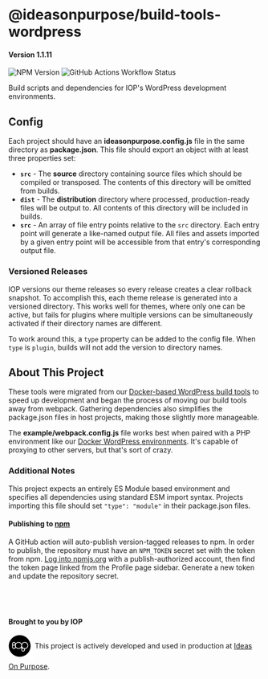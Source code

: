 # @ideasonpurpose/build-tools-wordpress

#### Version 1.1.11

![NPM Version](https://img.shields.io/npm/v/%40ideasonpurpose%2Fbuild-tools-wordpress?logo=npm)
![GitHub Actions Workflow Status](https://img.shields.io/github/actions/workflow/status/ideasonpurpose/build-tools-wordpress/npm-publish.yml?logo=github&logoColor=white)

Build scripts and dependencies for IOP's WordPress development environments.

## Config

Each project should have an **ideasonpurpose.config.js** file in the same directory as **package.json**. This file should export an object with at least three properties set:

- **`src`** - The **source** directory containing source files which should be compiled or transposed. The contents of this directory will be omitted from builds.
- **`dist`** - The **distribution** directory where processed, production-ready files will be output to. All contents of this directory will be included in builds.
- **`src`** - An array of file entry points relative to the `src` directory. Each entry point will generate a like-named output file. All files and assets imported by a given entry point will be accessible from that entry's corresponding output file.

### Versioned Releases

IOP versions our theme releases so every release creates a clear rollback snapshot. To accomplish this, each theme release is generated into a versioned directory. This works well for themes, where only one can be active, but fails for plugins where multiple versions can be simultaneously activated if their directory names are different. 

To work around this, a `type` property can be added to the config file. When `type` is `plugin`, builds will not add the version to directory names.

## About This Project

These tools were migrated from our [Docker-based WordPress build tools](https://github.com/ideasonpurpose/docker-build) to speed up development and began the process of moving our build tools away from webpack. Gathering dependencies also simplifies the package.json files in host projects, making those slightly more manageable.

The **example/webpack.config.js** file works best when paired with a PHP environment like our [Docker WordPress environments](https://github.com/ideasonpurpose/docker-wordpress-dev). It's capable of proxying to other servers, but that's sort of crazy.

### Additional Notes

This project expects an entirely ES Module based environment and specifies all dependencies using standard ESM import syntax. Projects importing this file should set `"type": "module"` in their package.json files.

#### Publishing to [npm](https://www.npmjs.com/package/@ideasonpurpose/build-tools-wordpress)

A GitHub action will auto-publish version-tagged releases to npm. In order to publish, the repository must have an `NPM_TOKEN` secret set with the token from npm. [Log into npmjs.org](https://www.npmjs.com/login) with a publish-authorized account, then find the token page linked from the Profile page sidebar. Generate a new token and update the repository secret.

<!-- START IOP CREDIT BLURB -->

## &nbsp;

#### Brought to you by IOP

<a href="https://www.ideasonpurpose.com"><img src="https://raw.githubusercontent.com/ideasonpurpose/ideasonpurpose/master/iop-logo-white-on-black-88px.png" height="44" align="top" alt="IOP Logo"></a><img src="https://raw.githubusercontent.com/ideasonpurpose/ideasonpurpose/master/spacer.png" align="middle" width="4" height="54"> This project is actively developed and used in production at <a href="https://www.ideasonpurpose.com">Ideas On Purpose</a>.

<!-- END IOP CREDIT BLURB -->
